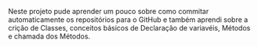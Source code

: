 Neste projeto pude aprender um pouco sobre como commitar automaticamente os repositórios para o GitHub e também aprendi sobre a crição de Classes, conceitos básicos de Declaração de variavéis, Métodos e chamada dos Métodos.

